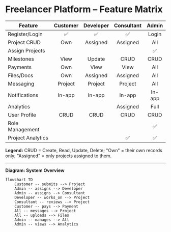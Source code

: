 # Freelancer Platform – Feature Matrix

| Feature             | Customer | Developer | Consultant | Admin   |
|---------------------|:--------:|:---------:|:----------:|:-------:|
| Register/Login      | ✅       | ✅        | ✅         | Login   |
| Project CRUD        | Own      | Assigned  | Assigned   | All     |
| Assign Projects     |          |           |           | ✅      |
| Milestones          | View     | Update    | CRUD       | CRUD    |
| Payments            | Own      | View      | View       | All     |
| Files/Docs          | Own      | Assigned  | Assigned   | All     |
| Messaging           | Project  | Project   | Project    | All     |
| Notifications       | In-app   | In-app    | In-app     | In-app  |
| Analytics           |          |           | Assigned   | Full    |
| User Profile        | CRUD     | CRUD      | CRUD       | CRUD    |
| Role Management     |          |           |           | ✅      |
| Project Analytics   |          |           | ✅         | ✅      |

**Legend:** CRUD = Create, Read, Update, Delete; "Own" = their own records only; "Assigned" = only projects assigned to them.

---

**Diagram: System Overview**

```mermaid
flowchart TD
    Customer -- submits --> Project
    Admin -- assigns --> Developer
    Admin -- assigns --> Consultant
    Developer -- works_on --> Project
    Consultant -- reviews --> Project
    Customer -- pays --> Payment
    All -- messages --> Project
    All -- uploads --> Files
    Admin -- manages --> All
    Admin -- views --> Analytics
```
